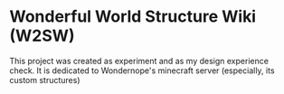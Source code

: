 # Wonderful World Structure Wiki (W2SW)

This project was created as experiment and as my design experience check. It is dedicated to Wondernope's minecraft server (especially, its custom structures)